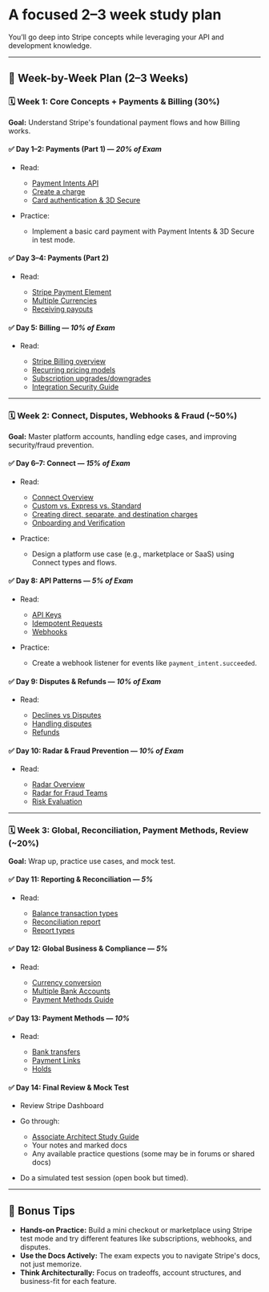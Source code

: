 # A **focused 2–3 week study plan**

You’ll go deep into Stripe concepts while leveraging your API and development knowledge.

---

## 📅 Week-by-Week Plan (2–3 Weeks)

### 🗓️ **Week 1: Core Concepts + Payments & Billing (30%)**

**Goal:** Understand Stripe's foundational payment flows and how Billing works.

#### ✅ Day 1–2: Payments (Part 1) — *20% of Exam*

* Read:

  * [Payment Intents API](https://stripe.com/docs/payments/payment-intents)
  * [Create a charge](https://stripe.com/docs/payments/charges)
  * [Card authentication & 3D Secure](https://stripe.com/docs/payments/3d-secure)
* Practice:

  * Implement a basic card payment with Payment Intents & 3D Secure in test mode.

#### ✅ Day 3–4: Payments (Part 2)

* Read:

  * [Stripe Payment Element](https://stripe.com/docs/payments/payment-element)
  * [Multiple Currencies](https://stripe.com/docs/currencies)
  * [Receiving payouts](https://stripe.com/docs/payouts)

#### ✅ Day 5: Billing — *10% of Exam*

* Read:

  * [Stripe Billing overview](https://stripe.com/docs/billing)
  * [Recurring pricing models](https://stripe.com/docs/billing/subscriptions/overview)
  * [Subscription upgrades/downgrades](https://stripe.com/docs/billing/subscriptions/upgrade-downgrade)
  * [Integration Security Guide](https://stripe.com/docs/security)

---

### 🗓️ **Week 2: Connect, Disputes, Webhooks & Fraud (\~50%)**

**Goal:** Master platform accounts, handling edge cases, and improving security/fraud prevention.

#### ✅ Day 6–7: Connect — *15% of Exam*

* Read:

  * [Connect Overview](https://stripe.com/docs/connect/overview)
  * [Custom vs. Express vs. Standard](https://stripe.com/docs/connect/accounts)
  * [Creating direct, separate, and destination charges](https://stripe.com/docs/connect/charges-transfers)
  * [Onboarding and Verification](https://stripe.com/docs/connect/identity-verification)
* Practice:

  * Design a platform use case (e.g., marketplace or SaaS) using Connect types and flows.

#### ✅ Day 8: API Patterns — *5% of Exam*

* Read:

  * [API Keys](https://stripe.com/docs/keys)
  * [Idempotent Requests](https://stripe.com/docs/api/idempotent_requests)
  * [Webhooks](https://stripe.com/docs/webhooks)
* Practice:

  * Create a webhook listener for events like `payment_intent.succeeded`.

#### ✅ Day 9: Disputes & Refunds — *10% of Exam*

* Read:

  * [Declines vs Disputes](https://stripe.com/docs/declines)
  * [Handling disputes](https://stripe.com/docs/disputes)
  * [Refunds](https://stripe.com/docs/refunds)

#### ✅ Day 10: Radar & Fraud Prevention — *10% of Exam*

* Read:

  * [Radar Overview](https://stripe.com/docs/radar)
  * [Radar for Fraud Teams](https://stripe.com/docs/radar/rules)
  * [Risk Evaluation](https://stripe.com/docs/radar/radar-session)

---

### 🗓️ **Week 3: Global, Reconciliation, Payment Methods, Review (\~20%)**

**Goal:** Wrap up, practice use cases, and mock test.

#### ✅ Day 11: Reporting & Reconciliation — *5%*

* Read:

  * [Balance transaction types](https://stripe.com/docs/reports/balance-transaction-types)
  * [Reconciliation report](https://stripe.com/docs/reports/payout-reconciliation)
  * [Report types](https://stripe.com/docs/reports)

#### ✅ Day 12: Global Business & Compliance — *5%*

* Read:

  * [Currency conversion](https://stripe.com/docs/currencies/conversions)
  * [Multiple Bank Accounts](https://stripe.com/docs/payouts/multiple-bank-accounts)
  * [Payment Methods Guide](https://stripe.com/docs/payments/payment-methods)

#### ✅ Day 13: Payment Methods — *10%*

* Read:

  * [Bank transfers](https://stripe.com/docs/payments/bank-transfers)
  * [Payment Links](https://stripe.com/docs/payments/payment-links)
  * [Holds](https://stripe.com/docs/payments/place-a-hold)

#### ✅ Day 14: Final Review & Mock Test

* Review Stripe Dashboard
* Go through:

  * [Associate Architect Study Guide](https://www.stripe.training/study-guide-associate-architect-certification/1569115)
  * Your notes and marked docs
  * Any available practice questions (some may be in forums or shared docs)
* Do a simulated test session (open book but timed).

---

## 🧠 Bonus Tips

* **Hands-on Practice:** Build a mini checkout or marketplace using Stripe test mode and try different features like subscriptions, webhooks, and disputes.
* **Use the Docs Actively:** The exam expects you to navigate Stripe's docs, not just memorize.
* **Think Architecturally:** Focus on tradeoffs, account structures, and business-fit for each feature.

